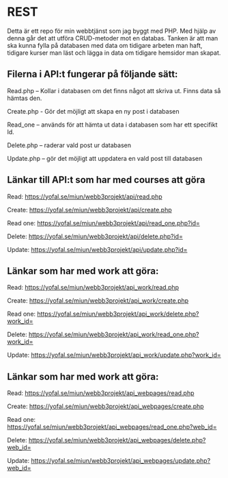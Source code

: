 # REST

Detta är ett repo för min webbtjänst som jag byggt med PHP. Med hjälp av denna går det att utföra CRUD-metoder mot en databas. Tanken är att man ska kunna fylla på databasen med data om tidigare arbeten man haft, tidigare kurser man läst och lägga in data om tidigare hemsidor man skapat. 

## Filerna i API:t fungerar på följande sätt:

Read.php – Kollar i databasen om det finns något att skriva ut. Finns data så hämtas den.

Create.php -  Gör det möjligt att skapa en ny post i databasen

Read_one – används för att hämta ut data i databasen som har ett specifikt Id.

Delete.php – raderar vald post ur databasen

Update.php – gör det möjligt att uppdatera en vald post till databasen

## Länkar till API:t som har med courses att göra

Read: https://yofal.se/miun/webb3projekt/api/read.php

Create: https://yofal.se/miun/webb3projekt/api/create.php

Read one: https://yofal.se/miun/webb3projekt/api/read_one.php?id=

Delete: https://yofal.se/miun/webb3projekt/api/delete.php?id=

Update: https://yofal.se/miun/webb3projekt/api/update.php?id=

## Länkar som har med work att göra:

Read: https://yofal.se/miun/webb3projekt/api_work/read.php

Create: https://yofal.se/miun/webb3projekt/api_work/create.php

Read one: https://yofal.se/miun/webb3projekt/api_work/delete.php?work_id=

Delete: https://yofal.se/miun/webb3projekt/api_work/read_one.php?work_id=

Update: https://yofal.se/miun/webb3projekt/api_work/update.php?work_id=

## Länkar som har med work att göra:

Read: https://yofal.se/miun/webb3projekt/api_webpages/read.php

Create: https://yofal.se/miun/webb3projekt/api_webpages/create.php

Read one: https://yofal.se/miun/webb3projekt/api_webpages/read_one.php?web_id=

Delete: https://yofal.se/miun/webb3projekt/api_webpages/delete.php?web_id=

Update: https://yofal.se/miun/webb3projekt/api_webpages/update.php?web_id=


